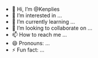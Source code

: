 - 👋 Hi, I’m @Kenplies
- 👀 I’m interested in ...
- 🌱 I’m currently learning ...
- 💞️ I’m looking to collaborate on ...
- 📫 How to reach me ...
- 😄 Pronouns: ...
- ⚡ Fun fact: ...

<!---
Kenplies/Kenplies is a ✨ special ✨ repository because its `README.md` (this file) appears on your GitHub profile.
You can click the Preview link to take a look at your changes.
--->
